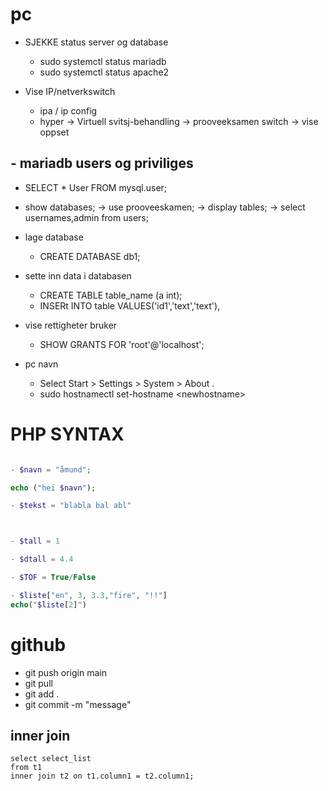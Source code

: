 # pc
- SJEKKE status server og database
  - sudo systemctl status mariadb
  - sudo systemctl status apache2
  

-  Vise IP/netverkswitch
    - ipa  / ip config
    - hyper -> Virtuell svitsj-behandling -> prooveeksamen switch -> vise oppset


## - mariadb users og priviliges
  - SELECT * User FROM mysql.user;
  - show databases; -> use prooveeskamen; -> display tables; -> select usernames,admin from users;


- lage database
  - CREATE DATABASE db1;


- sette inn data  i databasen
  - CREATE TABLE table_name (a int); 
  - INSERt
    INTO table 
    VALUES('id1','text','text'),


- vise rettigheter bruker
  - SHOW GRANTS FOR 'root'@'localhost';


- pc navn
  - Select Start > Settings > System > About .
  - sudo hostnamectl set-hostname \<newhostname>

# PHP SYNTAX

```php

- $navn = "åmund";

echo ("hei $navn");

- $tekst = "blabla bal abl"



- $tall = 1

- $dtall = 4.4

- $TOF = True/False

- $liste["en", 3, 3.3,"fire", "!!"]
echo("$liste[2]")
```

# github
- git push origin main
- git pull
- git add .
- git commit -m "message"

## inner join
```
select select_list
from t1
inner join t2 on t1.column1 = t2.column1;

```